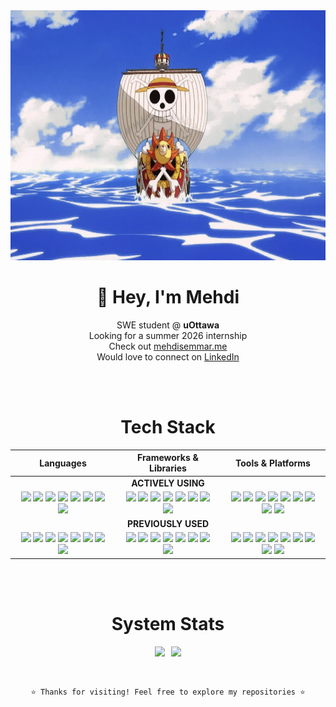 <div align="center">
  <img src="./luffy_gif.gif" width="1000" height="400"/>

<div align="center">

# 👋 Hey, I'm Mehdi  

SWE student @ **uOttawa**  
Looking for a summer 2026 internship  
Check out [mehdisemmar.me](https://mehdisemmar.me)  
Would love to connect on [LinkedIn](https://www.linkedin.com/in/mehdi-semmar-946a1b27b)

</div>

<br>
<br>

# Tech Stack

<div align="center">
<table>
<thead>
<tr>
<th width='33%'>Languages</th>
<th width='33%'>Frameworks & Libraries</th>
<th width='33%'>Tools & Platforms</th>
</tr>
</thead>
<tbody>
<tr>
<td colspan="3" align="center">
<b>ACTIVELY USING</b>
</td>
</tr>
<tr>
<td align='center'>
<img src="https://img.shields.io/badge/-Python-000000?style=flat-square&logo=python&logoColor=00FF41" />
<img src="https://img.shields.io/badge/-Java-000000?style=flat-square&logo=java&logoColor=00FF41" />
<img src="https://img.shields.io/badge/-TypeScript-000000?style=flat-square&logo=typescript&logoColor=00FF41" />
<img src="https://img.shields.io/badge/-C/C++-000000?style=flat-square&logo=c&logoColor=00FF41" />
<img src="https://img.shields.io/badge/-Dart-000000?style=flat-square&logo=dart&logoColor=00FF41" />
<img src="https://img.shields.io/badge/-Lua-000000?style=flat-square&logo=lua&logoColor=00FF41" />
<img src="https://img.shields.io/badge/-SQL-000000?style=flat-square&logo=postgresql&logoColor=00FF41" />
<img src="https://img.shields.io/badge/-Bash-000000?style=flat-square&logo=gnubash&logoColor=00FF41" />
</td>
<td align='center'>
<img src="https://img.shields.io/badge/-React-000000?style=flat-square&logo=react&logoColor=00FF41" />
<img src="https://img.shields.io/badge/-Vue.js-000000?style=flat-square&logo=vue.js&logoColor=00FF41" />
<img src="https://img.shields.io/badge/-Flutter-000000?style=flat-square&logo=flutter&logoColor=00FF41" />
<img src="https://img.shields.io/badge/-Django-000000?style=flat-square&logo=django&logoColor=00FF41" />
<img src="https://img.shields.io/badge/-Spring-000000?style=flat-square&logo=spring&logoColor=00FF41" />
<img src="https://img.shields.io/badge/-Express-000000?style=flat-square&logo=express&logoColor=00FF41" />
<img src="https://img.shields.io/badge/-PyTorch-000000?style=flat-square&logo=pytorch&logoColor=00FF41" />
<img src="https://img.shields.io/badge/-TensorFlow-000000?style=flat-square&logo=tensorflow&logoColor=00FF41" />
</td>
<td align='center'>
<img src="https://img.shields.io/badge/-Docker-000000?style=flat-square&logo=docker&logoColor=00FF41" />
<img src="https://img.shields.io/badge/-AWS-000000?style=flat-square&logo=amazon-aws&logoColor=00FF41" />
<img src="https://img.shields.io/badge/-GCP-000000?style=flat-square&logo=google-cloud&logoColor=00FF41" />
<img src="https://img.shields.io/badge/-PostgreSQL-000000?style=flat-square&logo=postgresql&logoColor=00FF41" />
<img src="https://img.shields.io/badge/-MySQL-000000?style=flat-square&logo=mysql&logoColor=00FF41" />
<img src="https://img.shields.io/badge/-MongoDB-000000?style=flat-square&logo=mongodb&logoColor=00FF41" />
<img src="https://img.shields.io/badge/-Linux-000000?style=flat-square&logo=linux&logoColor=00FF41" />
<img src="https://img.shields.io/badge/-Git-000000?style=flat-square&logo=git&logoColor=00FF41" />
<img src="https://img.shields.io/badge/-Neovim-000000?style=flat-square&logo=neovim&logoColor=00FF41" />
</td>
</tr>
<tr>
<td colspan="3" align="center">
<b>PREVIOUSLY USED</b>
</td>
</tr>
<tr>
<td align='center'>
<img src="https://img.shields.io/badge/-Python-000000?style=flat-square&logo=python&logoColor=00FF41" />
<img src="https://img.shields.io/badge/-Java-000000?style=flat-square&logo=java&logoColor=00FF41" />
<img src="https://img.shields.io/badge/-TypeScript-000000?style=flat-square&logo=typescript&logoColor=00FF41" />
<img src="https://img.shields.io/badge/-C/C++-000000?style=flat-square&logo=c&logoColor=00FF41" />
<img src="https://img.shields.io/badge/-Dart-000000?style=flat-square&logo=dart&logoColor=00FF41" />
<img src="https://img.shields.io/badge/-Lua-000000?style=flat-square&logo=lua&logoColor=00FF41" />
<img src="https://img.shields.io/badge/-SQL-000000?style=flat-square&logo=postgresql&logoColor=00FF41" />
<img src="https://img.shields.io/badge/-Bash-000000?style=flat-square&logo=gnubash&logoColor=00FF41" />
</td>
<td align='center'>
<img src="https://img.shields.io/badge/-React-000000?style=flat-square&logo=react&logoColor=00FF41" />
<img src="https://img.shields.io/badge/-Vue.js-000000?style=flat-square&logo=vue.js&logoColor=00FF41" />
<img src="https://img.shields.io/badge/-Flutter-000000?style=flat-square&logo=flutter&logoColor=00FF41" />
<img src="https://img.shields.io/badge/-Django-000000?style=flat-square&logo=django&logoColor=00FF41" />
<img src="https://img.shields.io/badge/-Spring-000000?style=flat-square&logo=spring&logoColor=00FF41" />
<img src="https://img.shields.io/badge/-Express-000000?style=flat-square&logo=express&logoColor=00FF41" />
<img src="https://img.shields.io/badge/-PyTorch-000000?style=flat-square&logo=pytorch&logoColor=00FF41" />
<img src="https://img.shields.io/badge/-TensorFlow-000000?style=flat-square&logo=tensorflow&logoColor=00FF41" />
</td>
<td align='center'>
<img src="https://img.shields.io/badge/-Docker-000000?style=flat-square&logo=docker&logoColor=00FF41" />
<img src="https://img.shields.io/badge/-AWS-000000?style=flat-square&logo=amazon-aws&logoColor=00FF41" />
<img src="https://img.shields.io/badge/-GCP-000000?style=flat-square&logo=google-cloud&logoColor=00FF41" />
<img src="https://img.shields.io/badge/-PostgreSQL-000000?style=flat-square&logo=postgresql&logoColor=00FF41" />
<img src="https://img.shields.io/badge/-MySQL-000000?style=flat-square&logo=mysql&logoColor=00FF41" />
<img src="https://img.shields.io/badge/-MongoDB-000000?style=flat-square&logo=mongodb&logoColor=00FF41" />
<img src="https://img.shields.io/badge/-Linux-000000?style=flat-square&logo=linux&logoColor=00FF41" />
<img src="https://img.shields.io/badge/-Git-000000?style=flat-square&logo=git&logoColor=00FF41" />
<img src="https://img.shields.io/badge/-Neovim-000000?style=flat-square&logo=neovim&logoColor=00FF41" />
</td>
</tr>
</tbody>
</table>
</div>

<br>
<br>

# System Stats

<div align="center" style="display: flex; justify-content: center; gap: 10px; flex-wrap: wrap;">

  <img src="https://github-readme-stats.vercel.app/api/top-langs/?username=FtKuBo&theme=dark&hide_border=true&layout=compact&langs_count=6&bg_color=0D1117&card_width=350" />

  <img src="http://github-readme-streak-stats.herokuapp.com?user=FtKuBo&theme=dark&background=0D1117&hide_border=true" />

</div>

<br>
<br>

<div align="center">

```console
⭐ Thanks for visiting! Feel free to explore my repositories ⭐

